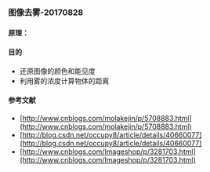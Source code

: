 ### 图像去雾-20170828
#### 原理：
#### 目的
- 还原图像的颜色和能见度
- 利用雾的浓度计算物体的距离
#### 参考文献 
- [http://www.cnblogs.com/molakejin/p/5708883.html](http://www.cnblogs.com/molakejin/p/5708883.html)
- [http://blog.csdn.net/occupy8/article/details/40660077](http://blog.csdn.net/occupy8/article/details/40660077)
- [http://www.cnblogs.com/Imageshop/p/3281703.html](http://www.cnblogs.com/Imageshop/p/3281703.html)


